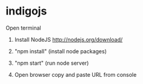 indigojs
========

Open terminal

1) Install NodeJS http://nodejs.org/download/

2) "npm install" (install node packages)

3) "npm start" (run node server)

4) Open browser copy and paste URL from console
